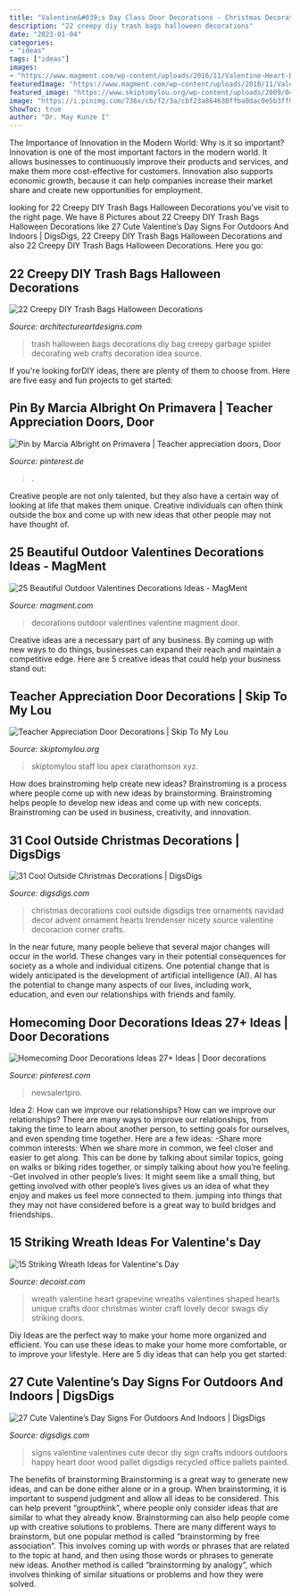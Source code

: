 ```yaml
---
title: "Valentine&#039;s Day Class Door Decorations - Christmas Decorations Cool Outside Digsdigs Tree Ornaments Navidad Decor Advent Ornament Hearts Trendenser Nicety Source Valentine Decoracion Corner Crafts"
description: "22 creepy diy trash bags halloween decorations"
date: "2023-01-04"
categories:
- "ideas"
tags: ["ideas"]
images:
- "https://www.magment.com/wp-content/uploads/2016/11/Valentine-Heart-Door-Wreath.jpg"
featuredImage: "https://www.magment.com/wp-content/uploads/2016/11/Valentine-Heart-Door-Wreath.jpg"
featured_image: "https://www.skiptomylou.org/wp-content/uploads/2009/04/teacherappreciationdoor6-1.jpg"
image: "https://i.pinimg.com/736x/cb/f2/3a/cbf23a864630ffba0dac0e5b3ff92d3b.jpg"
ShowToc: true
author: "Dr. May Kunze I"
---
```



The Importance of Innovation in the Modern World: Why is it so important?
Innovation is one of the most important factors in the modern world. It allows businesses to continuously improve their products and services, and make them more cost-effective for customers. Innovation also supports economic growth, because it can help companies increase their market share and create new opportunities for employment.

	

		
looking for 22 Creepy DIY Trash Bags Halloween Decorations you've visit to the right page. We have 8 Pictures about 22 Creepy DIY Trash Bags Halloween Decorations like 27 Cute Valentine’s Day Signs For Outdoors And Indoors | DigsDigs, 22 Creepy DIY Trash Bags Halloween Decorations and also 22 Creepy DIY Trash Bags Halloween Decorations. Here you go:
		
    
## 22 Creepy DIY Trash Bags Halloween Decorations

<img loading=lazy src="http://www.architectureartdesigns.com/wp-content/uploads/2013/09/730.jpg" onerror="this.onerror=null;this.src='https://tse2.mm.bing.net/th?id=OIP.aCvwgNEwhNKe745b_TOHVQHaJ3&amp;pid=15.1';" alt="22 Creepy DIY Trash Bags Halloween Decorations">

_Source: architectureartdesigns.com_

>trash halloween bags decorations diy bag creepy garbage spider decorating web crafts decoration idea source. 

	

If you're looking forDIY ideas, there are plenty of them to choose from. Here are five easy and fun projects to get started: 

    
## Pin By Marcia Albright On Primavera | Teacher Appreciation Doors, Door

<img loading=lazy src="https://i.pinimg.com/originals/6e/97/ca/6e97ca7cc121200d31c325b095ba8a9c.jpg" onerror="this.onerror=null;this.src='https://tse2.mm.bing.net/th?id=OIP.ilyhiX8kv3nciGJXKwOfZwHaKy&amp;pid=15.1';" alt="Pin by Marcia Albright on Primavera | Teacher appreciation doors, Door">

_Source: pinterest.de_

>. 

	

Creative people are not only talented, but they also have a certain way of looking at life that makes them unique. Creative individuals can often think outside the box and come up with new ideas that other people may not have thought of.

    
## 25 Beautiful Outdoor Valentines Decorations Ideas - MagMent

<img loading=lazy src="https://www.magment.com/wp-content/uploads/2016/11/Valentine-Heart-Door-Wreath.jpg" onerror="this.onerror=null;this.src='https://tse1.mm.bing.net/th?id=OIP.PdijHz07ZLD_KzGv79SXVQHaJ4&amp;pid=15.1';" alt="25 Beautiful Outdoor Valentines Decorations Ideas - MagMent">

_Source: magment.com_

>decorations outdoor valentines valentine magment door. 

	

Creative ideas are a necessary part of any business. By coming up with new ways to do things, businesses can expand their reach and maintain a competitive edge. Here are 5 creative ideas that could help your business stand out: 

    
## Teacher Appreciation Door Decorations | Skip To My Lou

<img loading=lazy src="https://www.skiptomylou.org/wp-content/uploads/2009/04/teacherappreciationdoor6-1.jpg" onerror="this.onerror=null;this.src='https://tse2.mm.bing.net/th?id=OIP.mWQPh92M7gF80-2OKlVBUwAAAA&amp;pid=15.1';" alt="Teacher Appreciation Door Decorations | Skip To My Lou">

_Source: skiptomylou.org_

>skiptomylou staff lou apex clarathomson xyz. 

	

How does brainstroming help create new ideas?
Brainstroming is a process where people come up with new ideas by brainstorming. Brainstroming helps people to develop new ideas and come up with new concepts. Brainstroming can be used in business, creativity, and innovation.

    
## 31 Cool Outside Christmas Decorations | DigsDigs

<img loading=lazy src="http://www.digsdigs.com/photos/cool-outside-christmas-decorations-28.jpg" onerror="this.onerror=null;this.src='https://tse4.mm.bing.net/th?id=OIP._RUJmOfK55Hcv2HYcH-i_gHaKY&amp;pid=15.1';" alt="31 Cool Outside Christmas Decorations | DigsDigs">

_Source: digsdigs.com_

>christmas decorations cool outside digsdigs tree ornaments navidad decor advent ornament hearts trendenser nicety source valentine decoracion corner crafts. 

	

In the near future, many people believe that several major changes will occur in the world. These changes vary in their potential consequences for society as a whole and individual citizens. One potential change that is widely anticipated is the development of artificial intelligence (AI). AI has the potential to change many aspects of our lives, including work, education, and even our relationships with friends and family.

    
## Homecoming Door Decorations Ideas 27+ Ideas | Door Decorations

<img loading=lazy src="https://i.pinimg.com/736x/cb/f2/3a/cbf23a864630ffba0dac0e5b3ff92d3b.jpg" onerror="this.onerror=null;this.src='https://tse1.mm.bing.net/th?id=OIP.2YCrkkuYsrPG8o59hmAcYAAAAA&amp;pid=15.1';" alt="Homecoming Door Decorations Ideas 27+ Ideas | Door decorations">

_Source: pinterest.com_

>newsalertpro. 

	

Idea 2: How can we improve our relationships?
How can we improve our relationships? There are many ways to improve our relationships, from taking the time to learn about another person, to setting goals for ourselves, and even spending time together. Here are a few ideas: 
-Share more common interests: When we share more in common, we feel closer and easier to get along. This can be done by talking about similar topics, going on walks or biking rides together, or simply talking about how you’re feeling. 
-Get involved in other people’s lives: It might seem like a small thing, but getting involved with other people’s lives gives us an idea of what they enjoy and makes us feel more connected to them. jumping into things that they may not have considered before is a great way to build bridges and friendships.

    
## 15 Striking Wreath Ideas For Valentine&#039;s Day

<img loading=lazy src="http://cdn.decoist.com/wp-content/uploads/2016/01/Red-and-white-Valentine-grapevine-heart-wreath.jpg" onerror="this.onerror=null;this.src='https://tse1.mm.bing.net/th?id=OIP.bJJiGVNZQrgigR3OwSbLcwHaJ4&amp;pid=15.1';" alt="15 Striking Wreath Ideas for Valentine&#039;s Day">

_Source: decoist.com_

>wreath valentine heart grapevine wreaths valentines shaped hearts unique crafts door christmas winter craft lovely decor swags diy striking doors. 

	

Diy Ideas are the perfect way to make your home more organized and efficient. You can use these ideas to make your home more comfortable, or to improve your lifestyle. Here are 5 diy ideas that can help you get started: 

    
## 27 Cute Valentine’s Day Signs For Outdoors And Indoors | DigsDigs

<img loading=lazy src="http://www.digsdigs.com/photos/cute-valentines-day-signs-for-outdoors-and-indoors-7.jpg" onerror="this.onerror=null;this.src='https://tse1.mm.bing.net/th?id=OIP.JSvQDIAsBoZHG8bdtHfgXQHaKR&amp;pid=15.1';" alt="27 Cute Valentine’s Day Signs For Outdoors And Indoors | DigsDigs">

_Source: digsdigs.com_

>signs valentine valentines cute decor diy sign crafts indoors outdoors happy heart door wood pallet digsdigs recycled office pallets painted. 

	

The benefits of brainstorming
Brainstorming is a great way to generate new ideas, and can be done either alone or in a group. When brainstorming, it is important to suspend judgment and allow all ideas to be considered. This can help prevent “groupthink”, where people only consider ideas that are similar to what they already know. Brainstorming can also help people come up with creative solutions to problems.
There are many different ways to brainstorm, but one popular method is called “brainstorming by free association”. This involves coming up with words or phrases that are related to the topic at hand, and then using those words or phrases to generate new ideas. Another method is called “brainstorming by analogy”, which involves thinking of similar situations or problems and how they were solved.

